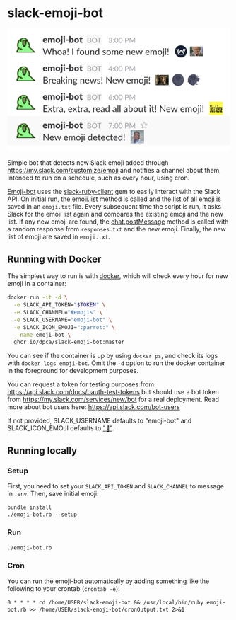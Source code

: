 # slack-emoji-bot

![Emoji bot](/images/emojibot.png)

Simple bot that detects new Slack emoji added through
https://my.slack.com/customize/emoji and notifies a channel about them.
Intended to run on a schedule, such as every hour, using cron.

[Emoji-bot](emoji-bot.rb) uses the
[slack-ruby-client](https://github.com/slack-ruby/slack-ruby-client) gem to
easily interact with the Slack API. On initial run, the
[emoji.list](https://api.slack.com/methods/emoji.list) method is called and the
list of all emoji is saved in an `emoji.txt` file. Every subsequent time the
script is run, it asks Slack for the emoji list again and compares the existing
emoji and the new list. If any new emoji are found, the
[chat.postMessage](https://api.slack.com/methods/chat.postMessage) method is
called with a random response from `responses.txt` and the new emoji. Finally,
the new list of emoji are saved in `emoji.txt`.

## Running with Docker

The simplest way to run is with [docker](https://www.docker.com/), which will
check every hour for new emoji in a container:

```bash
docker run -it -d \
  -e SLACK_API_TOKEN="$TOKEN" \
  -e SLACK_CHANNEL="#emojis" \
  -e SLACK_USERNAME="emoji-bot" \
  -e SLACK_ICON_EMOJI=":parrot:" \
  --name emoji-bot \
  ghcr.io/dpca/slack-emoji-bot:master
```

You can see if the container is up by using `docker ps`, and check its logs
with `docker logs emoji-bot`. Omit the `-d` option to run the docker container
in the foreground for development purposes.

You can request a token for testing purposes from
https://api.slack.com/docs/oauth-test-tokens but should use a bot token from
https://my.slack.com/services/new/bot for a real deployment. Read more about
bot users here: https://api.slack.com/bot-users

If not provided, SLACK_USERNAME defaults to "emoji-bot" and SLACK_ICON_EMOJI
defaults to [":parrot:"](http://cultofthepartyparrot.com/).

## Running locally

### Setup

First, you need to set your `SLACK_API_TOKEN` and `SLACK_CHANNEL` to message in
`.env`. Then, save initial emoji:

```
bundle install
./emoji-bot.rb --setup
```

### Run

```
./emoji-bot.rb
```

### Cron

You can run the emoji-bot automatically by adding something like the following
to your crontab (`crontab -e`):

```
0 * * * * cd /home/USER/slack-emoji-bot && /usr/local/bin/ruby emoji-bot.rb >> /home/USER/slack-emoji-bot/cronOutput.txt 2>&1
```
